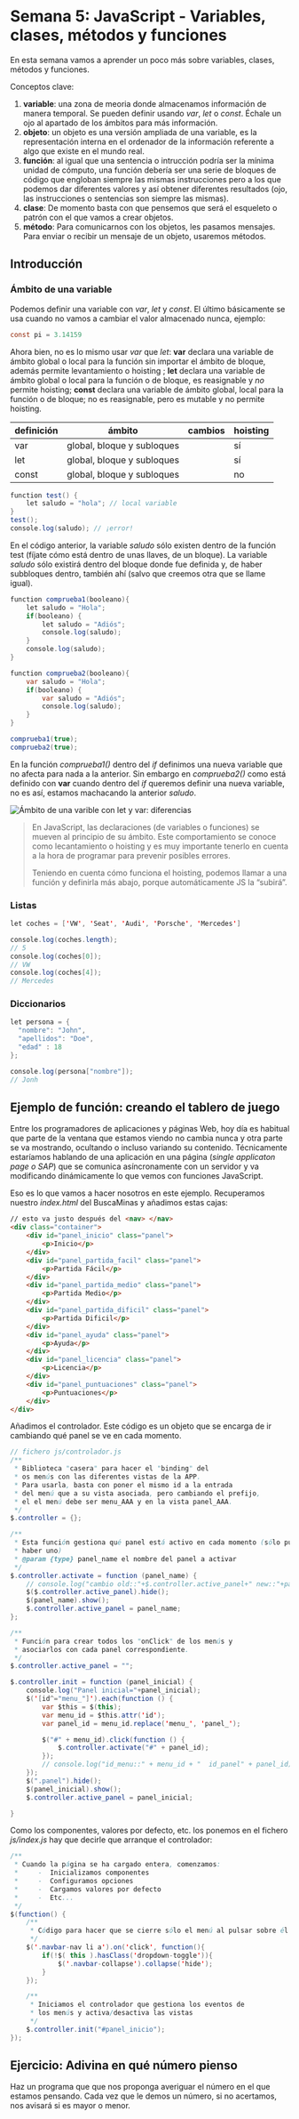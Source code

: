 <div style="display:none"> 
\pagebreak 
</div>

# Semana 5: JavaScript - Variables, clases, métodos y funciones

En esta semana vamos a aprender un poco más sobre variables, clases, métodos y funciones.

Conceptos clave:

1. **variable**: una zona de meoria donde almacenamos información de manera temporal. Se pueden definir usando *var*, *let* o *const*. Échale un ojo al apartado de los ámbitos para más información.
2. **objeto**: un objeto es una versión ampliada de una variable, es la representación interna en el ordenador de la información referente a algo que existe en el mundo real.
3. **función**: al igual que una sentencia o intrucción podría ser la mínima unidad de cómputo, una función debería ser una serie de bloques de código que engloban siempre las mismas instrucciones pero a los que podemos dar diferentes valores y así obtener diferentes resultados (ojo, las instrucciones o sentencias son siempre las mismas).
4. **clase**: De momento basta con que pensemos que será el esqueleto o patrón con el que vamos a crear objetos.
5. **método**: Para comunicarnos con los objetos, les pasamos mensajes. Para enviar o recibir un mensaje de un objeto, usaremos métodos.

## Introducción

### Ámbito de una variable

Podemos definir una variable con *var*, *let* y *const*. El último básicamente se usa cuando no vamos a cambiar el valor almacenado nunca, ejemplo:

```java
const pi = 3.14159
```

Ahora bien, no es lo mismo usar *var* que *let*: **var** declara una variable de ámbito global o local para la función sin importar el ámbito de bloque, además permite levantamiento o hoisting ; **let** declara una variable de ámbito global o local para la función o de bloque, es reasignable y *no* permite hoisting; **const** declara una variable de ámbito global, local para la función o de bloque; no es reasignable, pero es mutable y no permite hoisting.

| definición | ámbito | cambios | hoisting |
| --- | --- | --- | --- |
| var  | global, bloque y subloques  |   | sí  |
| let  | global, bloque y subloques  |   | sí  |
| const  | global, bloque y subloques  |   | no  |

```java
function test() {
    let saludo = "hola"; // local variable
}
test();
console.log(saludo); // ¡error!
```

En el código anterior, la variable *saludo* sólo existen dentro de la función test (fíjate cómo está dentro de unas llaves, de un bloque). La variable *saludo* sólo existirá dentro del bloque donde fue definida y, de haber subbloques dentro, también ahí (salvo que creemos otra que se llame igual).

```java
function comprueba1(booleano){
    let saludo = "Hola";
    if(booleano) {
        let saludo = "Adiós";
        console.log(saludo);
    }
    console.log(saludo);
}

function comprueba2(booleano){
    var saludo = "Hola";
    if(booleano) {
        var saludo = "Adiós";
        console.log(saludo);
    }
}

comprueba1(true);
comprueba2(true);
```

En la función *comprueba1()* dentro del *if* definimos una nueva variable que no afecta para nada a la anterior. Sin embargo en *comprueba2()* como está definido con **var** cuando dentro del *if* queremos definir una nueva variable, no es así, estamos machacando la anterior *saludo*.

![Ámbito de una varible con let y var: diferencias](./docs/consolelogambito.png)

> En JavaScript, las declaraciones (de variables o funciones) se mueven al principio de su ámbito. Este comportamiento se conoce como lecantamiento o hoisting y es muy importante tenerlo en cuenta a la hora de programar para prevenir posibles errores.
> 
> Teniendo en cuenta cómo funciona el hoisting, podemos llamar a una función y definirla más abajo, porque automáticamente JS la “subirá”.

### Listas

```java
let coches = ['VW', 'Seat', 'Audi', 'Porsche', 'Mercedes']

console.log(coches.length);
// 5
console.log(coches[0]);
// VW
console.log(coches[4]);
// Mercedes
```

### Diccionarios

```java
let persona = {
  "nombre": "John",
  "apellidos": "Doe",
  "edad" : 18
};

console.log(persona["nombre"]);
// Jonh
```

## Ejemplo de función: creando el tablero de juego

Entre los programadores de aplicaciones y páginas Web, hoy día es habitual que parte de la ventana que estamos viendo no cambia nunca y otra parte se va mostrando, ocultando o incluso variando su contenido. Técnicamente estaríamos hablando de una aplicación en una página (*single applicaton page o SAP*) que se comunica asíncronamente con un servidor y va modificando dinámicamente lo que vemos con funciones JavaScript.

Eso es lo que vamos a hacer nosotros en este ejemplo. Recuperamos nuestro *index.html* del BuscaMinas y añadimos estas cajas:

```html
// esto va justo después del <nav> </nav>
<div class="container">
    <div id="panel_inicio" class="panel">
        <p>Inicio</p>
    </div>
    <div id="panel_partida_facil" class="panel">
        <p>Partida Fácil</p>
    </div>
    <div id="panel_partida_medio" class="panel">
        <p>Partida Medio</p>
    </div>
    <div id="panel_partida_dificil" class="panel">
        <p>Partida Dificil</p>
    </div>
    <div id="panel_ayuda" class="panel">
        <p>Ayuda</p>
    </div>
    <div id="panel_licencia" class="panel">
        <p>Licencia</p>
    </div>
    <div id="panel_puntuaciones" class="panel">
        <p>Puntuaciones</p>
    </div>
</div>
```

Añadimos el controlador. Este código es un objeto que se encarga de ir cambiando qué panel se ve en cada momento.

```java
// fichero js/controlador.js
/**
 * Biblioteca "casera" para hacer el "binding" del
 * os menús con las diferentes vistas de la APP.
 * Para usarla, basta con poner el mismo id a la entrada 
 * del menú que a su vista asociada, pero cambiando el prefijo, 
 * el el menú debe ser menu_AAA y en la vista panel_AAA.
 */
$.controller = {};

/**
 * Esta función gestiona qué panel está activo en cada momento (sólo puede
 * haber uno)
 * @param {type} panel_name el nombre del panel a activar
 */
$.controller.activate = function (panel_name) {
    // console.log("cambio old::"+$.controller.active_panel+" new::"+panel_name);
    $($.controller.active_panel).hide();
    $(panel_name).show();
    $.controller.active_panel = panel_name;
};

/**
 * Función para crear todos los "onClick" de los menús y
 * asociarlos con cada panel correspondiente.
 */
$.controller.active_panel = "";

$.controller.init = function (panel_inicial) {
    console.log("Panel inicial="+panel_inicial);
    $('[id^="menu_"]').each(function () {
        var $this = $(this);
        var menu_id = $this.attr('id');
        var panel_id = menu_id.replace('menu_', 'panel_');

        $("#" + menu_id).click(function () {
            $.controller.activate("#" + panel_id);
        });
        // console.log("id_menu::" + menu_id + "  id_panel" + panel_id);
    });
    $(".panel").hide();
    $(panel_inicial).show();
    $.controller.active_panel = panel_inicial;

}
```

Como los componentes, valores por defecto, etc. los ponemos en el fichero *js/index.js* hay que decirle que arranque el controlador:

```java
/**
 * Cuando la página se ha cargado entera, comenzamos:
 *     -  Inicializamos componentes
 *     -  Configuramos opciones
 *     -  Cargamos valores por defecto
 *     -  Etc... 
 */
$(function() {
    /**
     * Código para hacer que se cierre sólo el menú al pulsar sobre él
     */
    $('.navbar-nav li a').on('click', function(){
        if(!$( this ).hasClass('dropdown-toggle')){
            $('.navbar-collapse').collapse('hide');
        }
    });

    /**
     * Iniciamos el controlador que gestiona los eventos de 
     * los menús y activa/desactiva las vistas
     */
    $.controller.init("#panel_inicio");
});
```

## Ejercicio: Adivina en qué número pienso

Haz un programa que que nos proponga averiguar el número en el que estamos pensando. Cada vez que le demos un número, si no acertamos, nos avisará si es mayor o menor.


